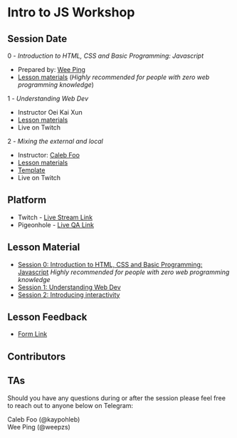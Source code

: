 # Intro to JS Workshop

## Session Date

0 - *Introduction to HTML, CSS and Basic Programming: Javascript*
- Prepared by: [Wee Ping](https://github.com/GrimmWeeper)
- [Lesson materials](./Lesson_0/0-BasicIntroduction.md) (*Highly recommended for people with zero web programming knowledge*)

1 - *Understanding Web Dev*
- Instructor Oei Kai Xun
- [Lesson materials](./Lesson1/1-UnderstandingWebDev.md)
- Live on Twitch

2 - *Mixing the external and local*
- Instructor: [Caleb Foo](https://github.com/kaypohleb)
- [Lesson materials](./Lesson2/2-MixingTheExternalandLocal.md)
- [Template](https://codepen.io/pen/?template=YzqPKQd)
- Live on Twitch

## Platform

- Twitch - [Live Stream Link](https://www.twitch.tv/3dcdsc)
- Pigeonhole - [Live QA Link]()

## Lesson Material
- [Session 0: Introduction to HTML, CSS and Basic Programming: Javascript](./Lesson_0/0-BasicIntroduction.md) *Highly recommended for people with zero web programming knowledge*
- [Session 1: Understanding Web Dev](./Lesson1/1-UnderstandingWebDev.md)
- [Session 2: Introducing interactivity](./Lesson2/2-MixingTheExternalandInternal.md)

## Lesson Feedback
- [Form Link](https://forms.gle/Fm1dtuEpFBb3NSee6)

## Contributors

## TAs
Should you have any questions during or after the session please feel free to reach out to anyone below on Telegram:

Caleb Foo (@kaypohleb)  
Wee Ping (@weepzs)
